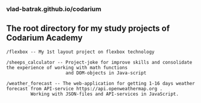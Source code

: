 ### vlad-batrak.github.io/codarium

## The root directory for my study projects of Codarium Academy


    /flexbox -- My 1st layout project on flexbox technology
 
    /sheeps_calculator -- Project-joke for improve skills and consolidate the experience of working with math functions
                          and DOM-objects in Java-script
 
    /weather_forecast -- The web-application for getting 1-16 days weather forecast from API-service https://api.openweathermap.org .
			 Working with JSON-files and API-services in JavaScript.
